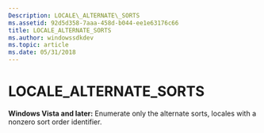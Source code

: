 ```yaml
---
Description: LOCALE\_ALTERNATE\_SORTS
ms.assetid: 92d5d358-7aaa-458d-b044-ee1e63176c66
title: LOCALE_ALTERNATE_SORTS
ms.author: windowssdkdev
ms.topic: article
ms.date: 05/31/2018
---
```


# LOCALE\_ALTERNATE\_SORTS

**Windows Vista and later:** Enumerate only the alternate sorts, locales with a nonzero sort order identifier.

 

 



